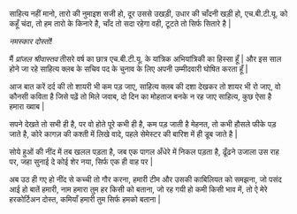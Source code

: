 साहित्य नहीं मानो,
तारो की नुमाइश सजी हो,
दूर उससे उखड़ी,
उधार की चाँदनी खड़ी हो,
एच.बी.टी.यू. को कहूँ चंदा,
तो हम तारो के किनारे है,
चाँद तो सदा रहेगा वही,
टूटते तो सिर्फ सितारे है |

*नमस्कार दोस्तों!*

मैं *प्रांजल श्रीवास्तव* तीसरे वर्ष का छात्र एच.बी.टी.यू. के यांत्रिक अभियांत्रिकी का हिस्सा हूँ | 
और इस साल होने जा रहे साहित्य क्लब के सचिव पद के चुनाव के लिए अपनी उम्मीदवारी घोषित करता हूँ |

आज बात करें दर्द की तो शायरी भी कम पड़ जाए,
साहित्य क्लब की दशा देखकर तो शायर भी रो जाए,
वो कौनसी कविता है जिसे पढ़ें तो मिले जवाब,
दो दिन का मोहताज बनके न रह जाए साहित्य,
कुछ ऐसा है हमारा ख्वाब |

सपने देखते तो सभी ही है,
पर वो होते पूरे कभी ही है,
कम पड़ जाती है मेहनत,
तो कभी हौसले फीके पड़ जाते है,
कोरे कागज़ की कश्ती में लिखे वादे,
पहले सेमेस्टर की बारिश में ही डूब जाते है |

सोये हुओं की नींद में तब खलल पड़ता है,
जब एक पागल अँधेरे में निकल पड़ता है,
ढूँढने उजाला उस राह पर,
जहा सुनाई दे कोई शेर नया,
सिर्फ एक ही वाह पर |

अब उठ ही गए हो नींद से कच्ची तो गौर करना,
हमारी टीम और उसकी काबिलियत को समझना,
जो पसंद आई हो बातें हमारी,
नाम हमारा तुम हर किसी को बताना,
जो रह गयी हो कमी किसी भाव में,
तो ऐ मेरे हरकोर्टिअन दोस्त,
कमियाँ हमारी तुम सिर्फ हमको बताना |
